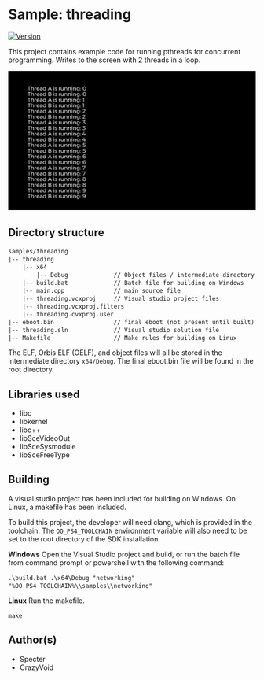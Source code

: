 # Sample: threading

[![Version](https://img.shields.io/badge/Version-1.0-brightgreen.svg)](https://github.com/Cryptogenic/OpenOrbis-PS4-Toolchain)

This project contains example code for running pthreads for concurrent programming. Writes to the screen with 2 threads in a loop.

![screenshot](screenshot.jpg)



## Directory structure
```
samples/threading
|-- threading
    |-- x64
        |-- Debug             // Object files / intermediate directory
    |-- build.bat             // Batch file for building on Windows
    |-- main.cpp              // main source file
    |-- threading.vcxproj     // Visual studio project files
    |-- threading.vcxproj.filters
    |-- threading.cvxproj.user
|-- eboot.bin                 // final eboot (not present until built)
|-- threading.sln             // Visual studio solution file
|-- Makefile                  // Make rules for building on Linux
```
The ELF, Orbis ELF (OELF), and object files will all be stored in the intermediate directory `x64/Debug`. The final eboot.bin file will be found in the root directory.



## Libraries used

- libc
- libkernel
- libc++
- libSceVideoOut
- libSceSysmodule
- libSceFreeType



## Building

A visual studio project has been included for building on Windows. On Linux, a makefile has been included.

To build this project, the developer will need clang, which is provided in the toolchain. The `OO_PS4_TOOLCHAIN` environment variable will also need to be set to the root directory of the SDK installation.

__Windows__
Open the Visual Studio project and build, or run the batch file from command prompt or powershell with the following command:
```
.\build.bat .\x64\Debug "networking" "%OO_PS4_TOOLCHAIN%\\samples\\networking"
```

__Linux__
Run the makefile.
```
make
```



## Author(s)

- Specter
- CrazyVoid
